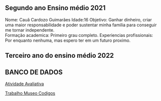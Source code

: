 ## Segundo ano Ensino médio 2021

Nome: Cauã Cardozo Guimarães
Idade:16
Objetivo: Ganhar dinheiro, criar uma maior responsabilidade e poder sustentar minha familia para conseguir me tornar independente.  
Formação academica: Primeiro grau completo. 
Experiencias profissionais: Por enquanto nenhuma, mas espero ter em um futuro proximo. 

<!---
apenascaua/apenascaua is a ✨ special ✨ repository because its `README.md` (this file) appears on your GitHub profile.
You can click the Preview link to take a look at your changes.
--->

## Terceiro ano do ensino médio 2022

## BANCO DE DADOS

[Atividade Avaliativa](https://github.com/apenascaua/apenascaua/blob/main/Banco%20de%20dados/Atividade%20avaliativa%201)

[Trabalho Museo Codigos](https://github.com/apenascaua/apenascaua/blob/main/Banco%20de%20dados/Trabalho%20Museu%20Códigos)



